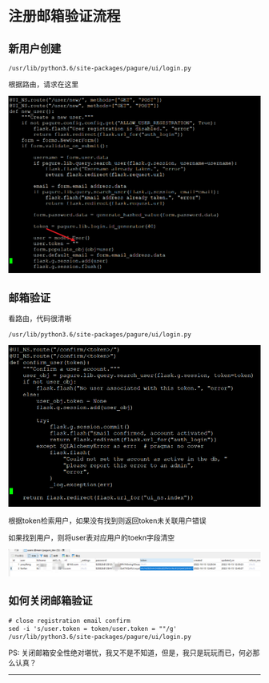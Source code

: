 # 注册邮箱验证流程

## 新用户创建

```
/usr/lib/python3.6/site-packages/pagure/ui/login.py
```

根据路由，请求在这里

![20221015_210224_48](image/20221015_210224_48.png)

## 邮箱验证

看路由，代码很清晰

```
/usr/lib/python3.6/site-packages/pagure/ui/login.py
```

![20221015_205643_79](image/20221015_205643_79.png)

根据token检索用户，如果没有找到则返回token未关联用户错误


如果找到用户，则将user表对应用户的toekn字段清空

![20221015_205736_27](image/20221015_205736_27.png)


## 如何关闭邮箱验证

```
# close registration email confirm
sed -i 's/user.token = token/user.token = ""/g' /usr/lib/python3.6/site-packages/pagure/ui/login.py

```

PS: 关闭邮箱安全性绝对堪忧，我又不是不知道，但是，我只是玩玩而已，何必那么认真？



---

